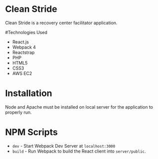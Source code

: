 # Clean Stride
Clean Stride is a recovery center facilitator application.

#Technologies Used
- React.js
- Webpack 4
- Reactstrap
- PHP
- HTML5
- CSS3
- AWS EC2

# Installation
Node and Apache must be installed on local server for the application to properly run.

# NPM Scripts
- `dev` - Start Webpack Dev Server at `localhost:3000`
- `build` - Run Webpack to build the React client into `server/public`.
